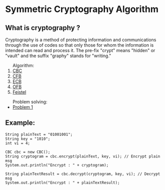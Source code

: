 # Symmetric Cryptography Algorithm

## What is cryptography ?
Cryptography is a method of protecting information and communications through the use of codes so that only those for whom the information is intended can read and process it. The pre-fix "crypt" means "hidden" or "vault" and the suffix "graphy" stands for "writing."

<ol>Algorithm:
  <li><a href="https://github.com/HouariZegai/Symmetric-Cryptography/blob/master/src/com/houarizegai/crypto/CBC.java">CBC</a></li>
  <li><a href="https://github.com/HouariZegai/Symmetric-Cryptography/blob/master/src/com/houarizegai/crypto/CFB.java">CFB</a></li>
  <li><a href="https://github.com/HouariZegai/Symmetric-Cryptography/blob/master/src/com/houarizegai/crypto/ECB.java">ECB</a></li>
  <li><a href="https://github.com/HouariZegai/Symmetric-Cryptography/blob/master/src/com/houarizegai/crypto/OFB.java">OFB</a></li>
  <li><a href="https://github.com/HouariZegai/Symmetric-Cryptography/blob/master/src/com/houarizegai/crypto/Feistel.java">Feistel</a></li>
</ol>

<ul>Problem solving:
  <li><a href="https://github.com/HouariZegai/Symmetric-Cryptography/tree/master/src/com/houarizegai/crypto/crypto_algo1" >Problem 1</a></li>
</ul>

## Example:

    String plainText = "01001001";
    String key = "1010";
    int vi = 4;
    
    CBC cbc = new CBC();
    String cryptogram = cbc.encrypt(plainText, key, vi); // Encrypt plain msg
    System.out.println("Encrypt : " + cryptogram);
    
    String plainTextResult = cbc.decrypt(cryptogram, key, vi); // Decrypt msg
    System.out.println("Encrypt : " + plainTextResult);
 
